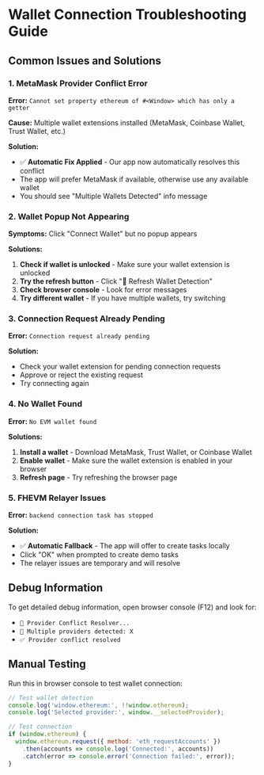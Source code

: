 # Wallet Connection Troubleshooting Guide

## Common Issues and Solutions

### 1. MetaMask Provider Conflict Error
**Error:** `Cannot set property ethereum of #<Window> which has only a getter`

**Cause:** Multiple wallet extensions installed (MetaMask, Coinbase Wallet, Trust Wallet, etc.)

**Solution:** 
- ✅ **Automatic Fix Applied** - Our app now automatically resolves this conflict
- The app will prefer MetaMask if available, otherwise use any available wallet
- You should see "Multiple Wallets Detected" info message

### 2. Wallet Popup Not Appearing
**Symptoms:** Click "Connect Wallet" but no popup appears

**Solutions:**
1. **Check if wallet is unlocked** - Make sure your wallet extension is unlocked
2. **Try the refresh button** - Click "🔄 Refresh Wallet Detection"
3. **Check browser console** - Look for error messages
4. **Try different wallet** - If you have multiple wallets, try switching

### 3. Connection Request Already Pending
**Error:** `Connection request already pending`

**Solution:**
- Check your wallet extension for pending connection requests
- Approve or reject the existing request
- Try connecting again

### 4. No Wallet Found
**Error:** `No EVM wallet found`

**Solutions:**
1. **Install a wallet** - Download MetaMask, Trust Wallet, or Coinbase Wallet
2. **Enable wallet** - Make sure the wallet extension is enabled in your browser
3. **Refresh page** - Try refreshing the browser page

### 5. FHEVM Relayer Issues
**Error:** `backend connection task has stopped`

**Solution:**
- ✅ **Automatic Fallback** - The app will offer to create tasks locally
- Click "OK" when prompted to create demo tasks
- The relayer issues are temporary and will resolve

## Debug Information

To get detailed debug information, open browser console (F12) and look for:
- `🔧 Provider Conflict Resolver...`
- `🔧 Multiple providers detected: X`
- `✅ Provider conflict resolved`

## Manual Testing

Run this in browser console to test wallet connection:
```javascript
// Test wallet detection
console.log('window.ethereum:', !!window.ethereum);
console.log('Selected provider:', window.__selectedProvider);

// Test connection
if (window.ethereum) {
  window.ethereum.request({ method: 'eth_requestAccounts' })
    .then(accounts => console.log('Connected:', accounts))
    .catch(error => console.error('Connection failed:', error));
}
```

